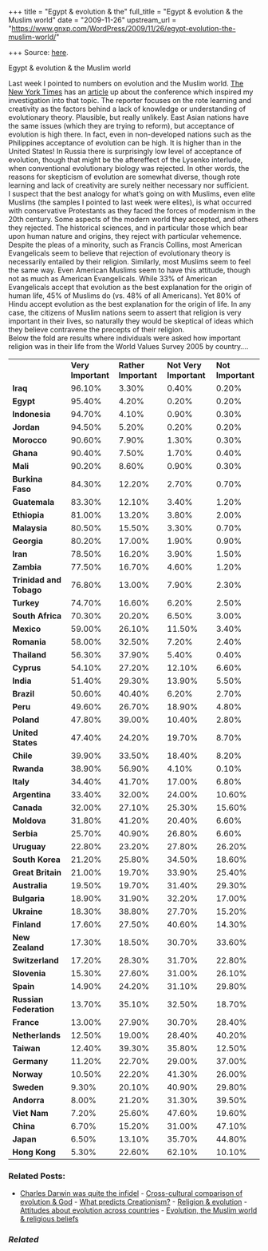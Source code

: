 +++
title = "Egypt & evolution & the"
full_title = "Egypt & evolution & the Muslim world"
date = "2009-11-26"
upstream_url = "https://www.gnxp.com/WordPress/2009/11/26/egypt-evolution-the-muslim-world/"

+++
Source: [here](https://www.gnxp.com/WordPress/2009/11/26/egypt-evolution-the-muslim-world/).

Egypt & evolution & the Muslim world

Last week I pointed to numbers on evolution and the Muslim world. [The New York Times](http://www.nytimes.com/2009/11/26/world/middleeast/26egypt.html?ref=global-home&pagewanted=print) has an [article](http://www.nytimes.com/2009/11/26/world/middleeast/26egypt.html?ref=global-home&pagewanted=print) up about the conference which inspired my investigation into that topic. The reporter focuses on the rote learning and creativity as the factors behind a lack of knowledge or understanding of evolutionary theory. Plausible, but really unlikely. East Asian nations have the same issues (which they are trying to reform), but acceptance of evolution is high there. In fact, even in non-developed nations such as the Philippines acceptance of evolution can be high. It is higher than in the United States! In Russia there is surprisingly low level of acceptance of evolution, though that might be the aftereffect of the Lysenko interlude, when conventional evolutionary biology was rejected. In other words, the reasons for skepticism of evolution are somewhat diverse, though rote learning and lack of creativity are surely neither necessary nor sufficient.  
I suspect that the best analogy for what’s going on with Muslims, even elite Muslims (the samples I pointed to last week were elites), is what occurred with conservative Protestants as they faced the forces of modernism in the 20th century. Some aspects of the modern world they accepted, and others they rejected. The historical sciences, and in particular those which bear upon human nature and origins, they reject with particular vehemence. Despite the pleas of a minority, such as Francis Collins, most American Evangelicals seem to believe that rejection of evolutionary theory is necessarily entailed by their religion. Similarly, most Muslims seem to feel the same way. Even American Muslims seem to have this attitude, though not as much as American Evangelicals. While 33% of American Evangelicals accept that evolution as the best explanation for the origin of human life, 45% of Muslims do (vs. 48% of all Americans). Yet 80% of Hindu accept evolution as the best explanation for the origin of life. In any case, the citizens of Muslim nations seem to assert that religion is very important in their lives, so naturally they would be skeptical of ideas which they believe contravene the precepts of their religion.  
Below the fold are results where individuals were asked how important religion was in their life from the World Values Survey 2005 by country….

|                         |                    |                      |                        |                   |
|-------------------------|--------------------|----------------------|------------------------|-------------------|
|                         | **Very Important** | **Rather Important** | **Not Very Important** | **Not Important** |
| **Iraq**                | 96.10%             | 3.30%                | 0.40%                  | 0.20%             |
| **Egypt**               | 95.40%             | 4.20%                | 0.20%                  | 0.20%             |
| **Indonesia**           | 94.70%             | 4.10%                | 0.90%                  | 0.30%             |
| **Jordan**              | 94.50%             | 5.20%                | 0.20%                  | 0.20%             |
| **Morocco**             | 90.60%             | 7.90%                | 1.30%                  | 0.30%             |
| **Ghana**               | 90.40%             | 7.50%                | 1.70%                  | 0.40%             |
| **Mali**                | 90.20%             | 8.60%                | 0.90%                  | 0.30%             |
| **Burkina Faso**        | 84.30%             | 12.20%               | 2.70%                  | 0.70%             |
| **Guatemala**           | 83.30%             | 12.10%               | 3.40%                  | 1.20%             |
| **Ethiopia**            | 81.00%             | 13.20%               | 3.80%                  | 2.00%             |
| **Malaysia**            | 80.50%             | 15.50%               | 3.30%                  | 0.70%             |
| **Georgia**             | 80.20%             | 17.00%               | 1.90%                  | 0.90%             |
| **Iran**                | 78.50%             | 16.20%               | 3.90%                  | 1.50%             |
| **Zambia**              | 77.50%             | 16.70%               | 4.60%                  | 1.20%             |
| **Trinidad and Tobago** | 76.80%             | 13.00%               | 7.90%                  | 2.30%             |
| **Turkey**              | 74.70%             | 16.60%               | 6.20%                  | 2.50%             |
| **South Africa**        | 70.30%             | 20.20%               | 6.50%                  | 3.00%             |
| **Mexico**              | 59.00%             | 26.10%               | 11.50%                 | 3.40%             |
| **Romania**             | 58.00%             | 32.50%               | 7.20%                  | 2.40%             |
| **Thailand**            | 56.30%             | 37.90%               | 5.40%                  | 0.40%             |
| **Cyprus**              | 54.10%             | 27.20%               | 12.10%                 | 6.60%             |
| **India**               | 51.40%             | 29.30%               | 13.90%                 | 5.50%             |
| **Brazil**              | 50.60%             | 40.40%               | 6.20%                  | 2.70%             |
| **Peru**                | 49.60%             | 26.70%               | 18.90%                 | 4.80%             |
| **Poland**              | 47.80%             | 39.00%               | 10.40%                 | 2.80%             |
| **United States**       | 47.40%             | 24.20%               | 19.70%                 | 8.70%             |
| **Chile**               | 39.90%             | 33.50%               | 18.40%                 | 8.20%             |
| **Rwanda**              | 38.90%             | 56.90%               | 4.10%                  | 0.10%             |
| **Italy**               | 34.40%             | 41.70%               | 17.00%                 | 6.80%             |
| **Argentina**           | 33.40%             | 32.00%               | 24.00%                 | 10.60%            |
| **Canada**              | 32.00%             | 27.10%               | 25.30%                 | 15.60%            |
| **Moldova**             | 31.80%             | 41.20%               | 20.40%                 | 6.60%             |
| **Serbia**              | 25.70%             | 40.90%               | 26.80%                 | 6.60%             |
| **Uruguay**             | 22.80%             | 23.20%               | 27.80%                 | 26.20%            |
| **South Korea**         | 21.20%             | 25.80%               | 34.50%                 | 18.60%            |
| **Great Britain**       | 21.00%             | 19.70%               | 33.90%                 | 25.40%            |
| **Australia**           | 19.50%             | 19.70%               | 31.40%                 | 29.30%            |
| **Bulgaria**            | 18.90%             | 31.90%               | 32.20%                 | 17.00%            |
| **Ukraine**             | 18.30%             | 38.80%               | 27.70%                 | 15.20%            |
| **Finland**             | 17.60%             | 27.50%               | 40.60%                 | 14.30%            |
| **New Zealand**         | 17.30%             | 18.50%               | 30.70%                 | 33.60%            |
| **Switzerland**         | 17.20%             | 28.30%               | 31.70%                 | 22.80%            |
| **Slovenia**            | 15.30%             | 27.60%               | 31.00%                 | 26.10%            |
| **Spain**               | 14.90%             | 24.20%               | 31.10%                 | 29.80%            |
| **Russian Federation**  | 13.70%             | 35.10%               | 32.50%                 | 18.70%            |
| **France**              | 13.00%             | 27.90%               | 30.70%                 | 28.40%            |
| **Netherlands**         | 12.50%             | 19.00%               | 28.40%                 | 40.20%            |
| **Taiwan**              | 12.40%             | 39.30%               | 35.80%                 | 12.50%            |
| **Germany**             | 11.20%             | 22.70%               | 29.00%                 | 37.00%            |
| **Norway**              | 10.50%             | 22.20%               | 41.30%                 | 26.00%            |
| **Sweden**              | 9.30%              | 20.10%               | 40.90%                 | 29.80%            |
| **Andorra**             | 8.00%              | 21.20%               | 31.30%                 | 39.50%            |
| **Viet Nam**            | 7.20%              | 25.60%               | 47.60%                 | 19.60%            |
| **China**               | 6.70%              | 15.20%               | 31.00%                 | 47.10%            |
| **Japan**               | 6.50%              | 13.10%               | 35.70%                 | 44.80%            |
| **Hong Kong**           | 5.30%              | 22.60%               | 62.10%                 | 10.10%            |

### Related Posts:

- [Charles Darwin was quite the
  infidel](https://www.gnxp.com/WordPress/2009/11/18/charles-darwin-was-quite-the-infidel/) - [Cross-cultural comparison of evolution &
  God](https://www.gnxp.com/WordPress/2008/12/14/cross-cultural-comparison-of-evolution-god/) - [What predicts
  Creationism?](https://www.gnxp.com/WordPress/2008/04/29/what-predicts-creationism/) - [Religion &
  evolution](https://www.gnxp.com/WordPress/2005/11/18/religion-evolution/) - [Attitudes about evolution across
  countries](https://www.gnxp.com/WordPress/2009/07/06/attitudes-about-evolution-across-countries/) - [Evolution, the Muslim world & religious
  beliefs](https://www.gnxp.com/WordPress/2009/11/18/evolution-the-muslim-world-religious-beliefs/)

### *Related*

[](https://www.addtoany.com/add_to/facebook?linkurl=https%3A%2F%2Fwww.gnxp.com%2FWordPress%2F2009%2F11%2F26%2Fegypt-evolution-the-muslim-world%2F&linkname=Egypt%20%26%20evolution%20%26%20the%20Muslim%20world "Facebook")[](https://www.addtoany.com/add_to/twitter?linkurl=https%3A%2F%2Fwww.gnxp.com%2FWordPress%2F2009%2F11%2F26%2Fegypt-evolution-the-muslim-world%2F&linkname=Egypt%20%26%20evolution%20%26%20the%20Muslim%20world "Twitter")[](https://www.addtoany.com/add_to/email?linkurl=https%3A%2F%2Fwww.gnxp.com%2FWordPress%2F2009%2F11%2F26%2Fegypt-evolution-the-muslim-world%2F&linkname=Egypt%20%26%20evolution%20%26%20the%20Muslim%20world "Email")[](https://www.addtoany.com/share)
